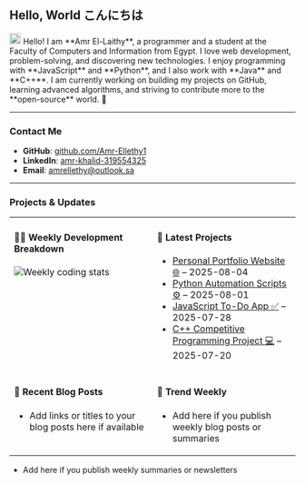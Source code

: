 ## Hello, World こんにちは

<img src="https://x.tw93.fun/images/hi.gif" alt="Hi" width="20"/>  
Hello! I am **Amr El-Laithy**, a programmer and a student at the Faculty of Computers and Information from Egypt.  
I love web development, problem-solving, and discovering new technologies.  
I enjoy programming with **JavaScript** and **Python**, and I also work with **Java** and **C++**.  
I am currently working on building my projects on GitHub, learning advanced algorithms, and striving to contribute more to the **open-source** world. 🚀  

---

### Contact Me

- **GitHub**: [github.com/Amr-Ellethy1](https://github.com/Amr-Ellethy1)  
- **LinkedIn**: [amr-khalid-319554325](https://www.linkedin.com/in/amr-khalid-319554325?utm_source=share&utm_campaign=share_via&utm_content=profile&utm_medium=android_app)  
- **Email**: [amrellethy@outlook.sa](mailto:amrellethy@outlook.sa)  

---

### Projects & Updates

<table width="960px">

<tr>

<td valign="top" width="50%">

#### 🏊‍♂️ Weekly Development Breakdown

<picture>
  <source media="(prefers-color-scheme: dark)" srcset="https://x.tw93.fun/images/wakatime_weekly_language_stats_black.svg">
  <source media="(prefers-color-scheme: light)" srcset="https://x.tw93.fun/images/wakatime_weekly_language_stats.svg">
  <img src="https://x.tw93.fun/images/wakatime_weekly_language_stats.svg" alt="Weekly coding stats">
</picture>

</td>

<td valign="top" width="50%">

#### 🚀 Latest Projects

<!-- recent_releases starts -->
* <a href="#" target="_blank">Personal Portfolio Website 🌐</a> – 2025-08-04  
* <a href="#" target="_blank">Python Automation Scripts ⚙️</a> – 2025-08-01  
* <a href="#" target="_blank">JavaScript To-Do App ✅</a> – 2025-07-28  
* <a href="#" target="_blank">C++ Competitive Programming Project 💻</a> – 2025-07-20  
<!-- recent_releases ends -->

</td>

</tr>

<tr>

<td valign="top" width="50%">

#### 📝 Recent Blog Posts  
<!-- blog starts -->
* Add links or titles to your blog posts here if available  
<!-- blog ends -->

</td>

<td valign="top" width="50%">

#### 📅 Trend Weekly  
<!-- weekly starts -->
* Add here if you publish weekly blog posts or summaries  
<!-- weekly ends -->

</td>

</tr>

</table>

* Add here if you publish weekly summaries or newsletters  
<!-- weekly ends -->

</td>

</tr>

</table>

